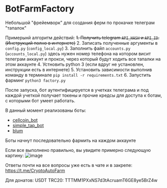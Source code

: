 # BotFarmFactory
Небольшой "фрейемворк" для создания ферм по прокачке телеграм "тапалок"

Примерынй алгоритм действий:
~~1. Получить telegram `API_HASH` и `API_ID`. (Инструкций полно в интернете)~~
2. Записать полученные аргументы в `config.py` (`config_local.py`)
3. Заполнить файл `accounts.py` (`accounts_local.py`) здесь нужен номер телефона на котором висит телеграм аккаунт и прокси, через который будут ходить все тапалки на этом аккаунте
4. Устновить python 3 (если вдруг не установлен, инструкции есть в интернете)
5. Установить зависимости выполнив команду в терминале `pip install -r requirements.txt`
6. Запустить фарминг `python3 factory.py`

После запуска, бот аутентифицируется в учетках телеграма и под каждой учеткой получает токены и прочие кредсы для доступа к ботам, с которыми бот умеет работать.

В данный момент реализованы боты:

- [cellcoin_bot](https://t.me/cellcoin_bot?start=102796269)
- [simple_tap_bot](https://t.me/Simple_Tap_Bot?start=1718085881160)
- [blum](https://t.me/BlumCryptoBot/app?startapp=ref_ItXoLRFElL)

Боты начнут последовательно фармить на каждом аккаунте

Если все выполнено правильно, вы увидите примерно следующую картину:
![image](https://github.com/TotalAwesome/BotFarmFactory/assets/39047158/a0e77b95-5ae1-4f64-b68d-cb904c0866b7)

Ответы почти на все вопросы уже есть в чате и в закрепе: https://t.me/CryptoAutoFarm

Для донатов: USDT TRC20: TTTMM1PXxNS7d3tAcruamT6GE8ye5BrZ4w
